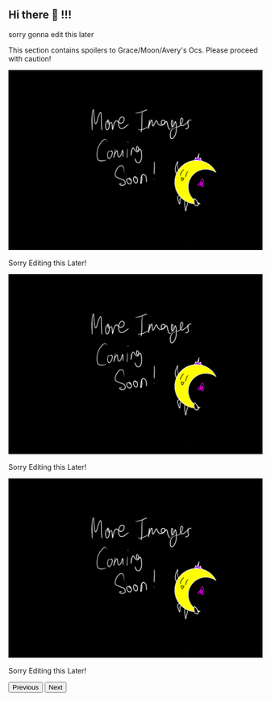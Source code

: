 ## Hi there 👋 !!!
<p> sorry gonna edit this later </p>
<p> This section contains spoilers to Grace/Moon/Avery's Ocs. Please proceed with caution!</p>

<div id="carouselExampleControls" class="carousel slide" data-bs-ride="carousel">
  <div class="carousel-inner">
    <div class="carousel-item active">
      <img src="image.png" class="d-block w-100" alt="Picture 1">
      <p>Sorry Editing this Later!</p>
    </div>
    <div class="carousel-item">
      <img src="image.png" class="d-block w-100" alt="Picture 2">
      <p>Sorry Editing this Later!</p>
    </div>
    <div class="carousel-item">
      <img src="image.png" class="d-block w-100" alt="Picture 3">
      <p>Sorry Editing this Later!</p>
    </div>
  </div>
  <button class="carousel-control-prev" type="button" data-bs-target="#carouselExampleControls" data-bs-slide="prev">
    <span class="carousel-control-prev-icon" aria-hidden="true"></span>
    <span class="visually-hidden">Previous</span>
  </button>
  <button class="carousel-control-next" type="button" data-bs-target="#carouselExampleControls" data-bs-slide="next">
    <span class="carousel-control-next-icon" aria-hidden="true"></span>
    <span class="visually-hidden">Next</span>
  </button>
</div>


